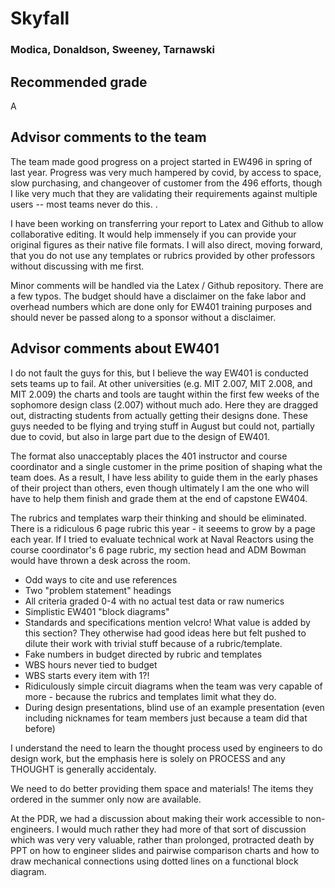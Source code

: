 # Skyfall
### Modica, Donaldson, Sweeney, Tarnawski

## Recommended grade
A

## Advisor comments to the team
The team made good progress on a project started in EW496 in spring of last year. Progress was very much hampered by covid, by access to space, slow purchasing, and changeover of customer from the 496 efforts, though I like very much that they are validating their requirements against multiple users -- most teams never do this. . 

I have been working on transferring your report to Latex and Github to allow collaborative editing. It would help immensely if you can provide your original figures as their native file formats. I will also direct, moving forward, that you do not use any templates or rubrics provided by other professors without discussing with me first. 

Minor comments will be handled via the Latex / Github repository. There are a few typos.  The budget should have a disclaimer on the fake labor and overhead numbers which are done only for EW401 training purposes and should never be passed along to a sponsor without a disclaimer.

## Advisor comments about EW401
I do not fault the guys for this, but I believe the way EW401 is conducted sets teams up to fail. At other universities (e.g. MIT 2.007, MIT 2.008, and MIT 2.009) the charts and tools are taught within the first few weeks of the sophomore design class (2.007) without much ado. Here they are dragged out, distracting students from actually getting their designs done. These guys needed to be flying and trying stuff in August but could not, partially due to covid, but also in large part due to the design of EW401. 

The format also unacceptably places the 401 instructor and course coordinator and a single customer in the prime position of shaping what the team does. As a result, I have less ability to guide them in the early phases of their project than others, even though ultimately I am the one who will have to help them finish and grade them at the end of capstone EW404. 

The rubrics and templates warp their thinking and should be eliminated. There is a ridiculous 6 page rubric this year - it seeems to grow by a page each year. If I tried to evaluate technical work at Naval Reactors using the course coordinator's 6 page rubric, my section head and ADM Bowman would have thrown a desk across the room. 
  * Odd ways to cite and use references
  * Two "problem statement" headings
  * All criteria graded 0-4 with no actual test data or raw numerics
  * Simplistic EW401 "block diagrams"
  * Standards and specifications mention velcro! What value is added by this section? They otherwise had good ideas here but felt pushed to dilute their work with trivial stuff because of a rubric/template.
  * Fake numbers in budget directed by rubric and templates
  * WBS hours never tied to budget
  * WBS starts every item with 1?!
  * Ridiculously simple circuit diagrams when the team was very capable of more - because the rubrics and templates limit what they do. 
  * During design presentations, blind use of an example presentation (even including nicknames for team members just because a team did that before)
  
I understand the need to learn the thought process used by engineers to do design work, but the emphasis here is solely on PROCESS and any THOUGHT is generally accidentaly. 

We need to do better providing them space and materials! The items they ordered in the summer only now are available. 

At the PDR, we had a discussion about making their work accessible to non-engineers. I would much rather they had more of that sort of discussion which was very very valuable, rather than prolonged, protracted death by PPT on how to engineer slides and pairwise comparison charts and how to draw mechanical connections using dotted lines on a functional block diagram. 

